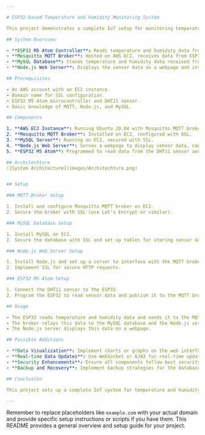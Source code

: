 ```yaml
---

# ESP32-based Temperature and Humidity Monitoring System

This project demonstrates a complete IoT setup for monitoring temperature and humidity using an ESP32-based M5 Atom microcontroller with a DHT11 sensor. The data is sent to a Mosquitto MQTT broker running on an AWS EC2 instance, stored in a MySQL database, and displayed through a Node.js web server. The system uses SSL for secure communication.

## System Overview

- **ESP32 M5 Atom Controller**: Reads temperature and humidity data from a DHT11 sensor and publishes it to the MQTT broker.
- **Mosquitto MQTT Broker**: Hosted on AWS EC2, receives data from ESP32 and relays it to the web server and database.
- **MySQL Database**: Stores temperature and humidity data received from the MQTT broker.
- **Node.js Web Server**: Displays the sensor data on a webpage and interacts with the MySQL database.

## Prerequisites

- An AWS account with an EC2 instance.
- Domain name for SSL configuration.
- ESP32 M5 Atom microcontroller and DHT11 sensor.
- Basic knowledge of MQTT, Node.js, and MySQL.

## Components

1. **AWS EC2 Instance**: Running Ubuntu 20.04 with Mosquitto MQTT broker, MySQL server, and Node.js web server.
2. **Mosquitto MQTT Broker**: Installed on EC2, configured with SSL.
3. **MySQL Server**: Running on EC2, secured with SSL.
4. **Node.js Web Server**: Serves a webpage to display sensor data, communicates with MQTT broker and MySQL database, secured with SSL.
5. **ESP32 M5 Atom**: Programmed to read data from the DHT11 sensor and publish it to the MQTT broker.

## Architechture
![System Architecture](images/Architechture.png)


## Setup

### MQTT Broker Setup

1. Install and configure Mosquitto MQTT broker on EC2.
2. Secure the broker with SSL (use Let's Encrypt or similar).

### MySQL Database Setup

1. Install MySQL on EC2.
2. Secure the database with SSL and set up tables for storing sensor data.

### Node.js Web Server Setup

1. Install Node.js and set up a server to interface with the MQTT broker and MySQL database.
2. Implement SSL for secure HTTP requests.

### ESP32 M5 Atom Setup

1. Connect the DHT11 sensor to the ESP32.
2. Program the ESP32 to read sensor data and publish it to the MQTT broker.

## Usage

- The ESP32 reads temperature and humidity data and sends it to the MQTT broker.
- The broker relays this data to the MySQL database and the Node.js server.
- The Node.js server displays this data on a webpage.

## Possible Additions

- **Data Visualization**: Implement charts or graphs on the web interface for better data representation.
- **Real-time Data Updates**: Use WebSocket or AJAX for real-time updates on the webpage.
- **Security Enhancements**: Ensure all components follow best security practices, like using secure MQTT (MQTTS), HTTPS, and secure database connections.
- **Backup and Recovery**: Implement backup strategies for the database to handle data recovery.

## Conclusion

This project sets up a complete IoT system for temperature and humidity monitoring using an ESP32-based M5 Atom controller, AWS EC2, Mosquitto MQTT broker, MySQL database, and a Node.js web server.

---
```


Remember to replace placeholders like `example.com` with your actual domain and provide specific setup instructions or scripts if you have them. This README provides a general overview and setup guide for your project.

